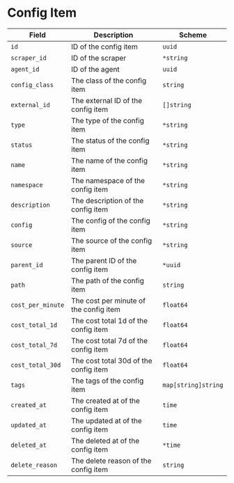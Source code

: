 # Config Item

| Field             | Description                            | Scheme              |
| ----------------- | -------------------------------------- | ------------------- |
| `id`              | ID of the config item                  | `uuid`              |
| `scraper_id`      | ID of the scraper                      | `*string`           |
| `agent_id`        | ID of the agent                        | `uuid`              |
| `config_class`    | The class of the config item           | `string`            |
| `external_id`     | The external ID of the config item     | `[]string`          |
| `type`            | The type of the config item            | `*string`           |
| `status`          | The status of the config item          | `*string`           |
| `name`            | The name of the config item            | `*string`           |
| `namespace`       | The namespace of the config item       | `*string`           |
| `description`     | The description of the config item     | `*string`           |
| `config`          | The config of the config item          | `*string`           |
| `source`          | The source of the config item          | `*string`           |
| `parent_id`       | The parent ID of the config item       | `*uuid`             |
| `path`            | The path of the config item            | `string`            |
| `cost_per_minute` | The cost per minute of the config item | `float64`           |
| `cost_total_1d`   | The cost total 1d of the config item   | `float64`           |
| `cost_total_7d`   | The cost total 7d of the config item   | `float64`           |
| `cost_total_30d`  | The cost total 30d of the config item  | `float64`           |
| `tags`            | The tags of the config item            | `map[string]string` |
| `created_at`      | The created at of the config item      | `time`              |
| `updated_at`      | The updated at of the config item      | `time`              |
| `deleted_at`      | The deleted at of the config item      | `*time`             |
| `delete_reason`   | The delete reason of the config item   | `string`            |
